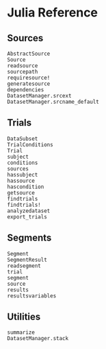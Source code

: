 # Julia Reference

## Sources

```@docs
AbstractSource
Source
readsource
sourcepath
requiresource!
generatesource
dependencies
DatasetManager.srcext
DatasetManager.srcname_default
```

## Trials

```@docs
DataSubset
TrialConditions
Trial
subject
conditions
sources
hassubject
hassource
hascondition
getsource
findtrials
findtrials!
analyzedataset
export_trials
```

## Segments

```@docs
Segment
SegmentResult
readsegment
trial
segment
source
results
resultsvariables
```

## Utilities

```@docs
summarize
DatasetManager.stack
```
